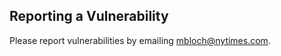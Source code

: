 ## Reporting a Vulnerability

Please report vulnerabilities by emailing [mbloch@nytimes.com](mailto:mbloch@nytimes.com).
